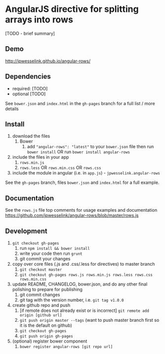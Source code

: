# AngularJS directive for splitting arrays into rows

[TODO - brief summary]

## Demo
http://jpwesselink.github.io/angular-rows/

## Dependencies
- required:
	[TODO]
- optional
	[TODO]

See `bower.json` and `index.html` in the `gh-pages` branch for a full list / more details

## Install
1. download the files
	1. Bower
		1. add `"angular-rows": "latest"` to your `bower.json` file then run `bower install` OR run `bower install angular-rows`
2. include the files in your app
	1. `rows.min.js`
	2. `rows.less` OR `rows.min.css` OR `rows.css`
3. include the module in angular (i.e. in `app.js`) - `jpwesselink.angular-rows`

See the `gh-pages` branch, files `bower.json` and `index.html` for a full example.


## Documentation
See the `rows.js` file top comments for usage examples and documentation
https://github.com/jpwesselink/angular-rows/blob/master/rows.js


## Development

1. `git checkout gh-pages`
	1. run `npm install && bower install`
	2. write your code then run `grunt`
	3. git commit your changes
2. copy over core files (.js and .css/.less for directives) to master branch
	1. `git checkout master`
	2. `git checkout gh-pages rows.js rows.min.js rows.less rows.css rows.min.css`
3. update README, CHANGELOG, bower.json, and do any other final polishing to prepare for publishing
	1. git commit changes
	2. git tag with the version number, i.e. `git tag v1.0.0`
4. create github repo and push
	1. [if remote does not already exist or is incorrect] `git remote add origin [github url]`
	2. `git push origin master --tags` (want to push master branch first so it is the default on github)
	3. `git checkout gh-pages`
	4. `git push origin gh-pages`
5. (optional) register bower component
	1. `bower register angular-rows [git repo url]`
